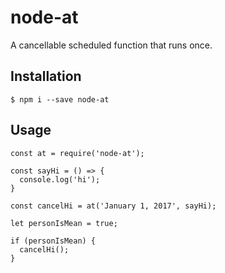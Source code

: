 # node-at
A cancellable scheduled function that runs once.

## Installation
```
$ npm i --save node-at
```

## Usage
```
const at = require('node-at');

const sayHi = () => {
  console.log('hi');
}

const cancelHi = at('January 1, 2017', sayHi);

let personIsMean = true;

if (personIsMean) {
  cancelHi();
}  
```


